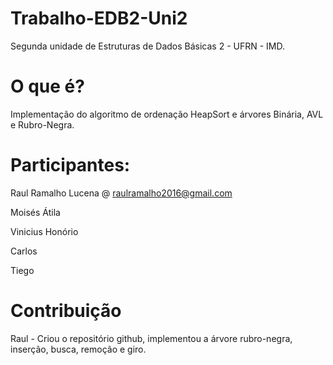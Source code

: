 # Trabalho-EDB2-Uni2
Segunda unidade de Estruturas de Dados Básicas 2 - UFRN - IMD.

# O que é?
Implementação do algoritmo de ordenação HeapSort e árvores Binária, AVL e Rubro-Negra. 

# Participantes:
Raul Ramalho Lucena @ raulramalho2016@gmail.com

Moisés Átila

Vinicius Honório

Carlos

Tiego

# Contribuição

Raul - Criou o repositório github, implementou a árvore rubro-negra, inserção, busca, remoção e giro.